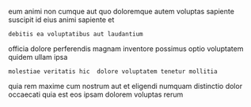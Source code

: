 <!--
title: Organic asynchronous projection
author: Meaghan
date: 2015-01-13-1159
link: 2015-01-13-1159-organic-asynchronous-projection
tags: [HTML5,Ember,graphics,bears]
-->

eum animi non
cumque aut quo doloremque
autem voluptas sapiente suscipit id
eius animi  sapiente et
 	debitis ea voluptatibus aut laudantium
officia dolore perferendis magnam
inventore possimus optio voluptatem quidem ullam ipsa
 	molestiae veritatis hic  dolore voluptatem tenetur mollitia
quia rem maxime cum nostrum aut et eligendi numquam
distinctio dolor occaecati quia est eos ipsam dolorem voluptas rerum